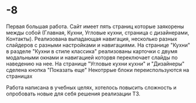 # -8
Первая большая работа. 
Сайт имеет пять страниц которые заякорены межды собой (Главная, Кухни, Угловые кухни, страница с дизайнерами, Контакты).
Реализована выпадающая навигация, несколько разных слайдеров с разными настройками и навигациями.
На странице "Кухни" в разделе "Кухни в стиле классика" реализованы карточки с двумя модальными окнами и навигацией которвя переключает слайды по наведению на нее.
На странице "Угловые кухни кухни" и "Дизайнеры" сделена кнопка "Показать еще"
Некотррые блоки переиспользуются на страницах

Работа написана в учебных целях, хотелось повысить сложность и опробовать новые для себя решения реализации ТЗ.

